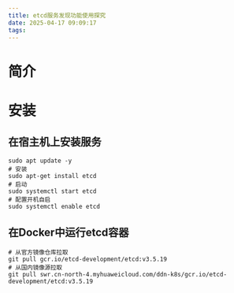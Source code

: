 ```yaml
---
title: etcd服务发现功能使用探究
date: 2025-04-17 09:09:17
tags:
---
```

# 简介

# 安装

## 在宿主机上安装服务

```shell
sudo apt update -y
# 安装
sudo apt-get install etcd 
# 启动
sudo systemctl start etcd
# 配置开机自启
sudo systemctl enable etcd

```

## 在Docker中运行etcd容器

```shell
# 从官方镜像仓库拉取
git pull gcr.io/etcd-development/etcd:v3.5.19
# 从国内镜像源拉取
git pull swr.cn-north-4.myhuaweicloud.com/ddn-k8s/gcr.io/etcd-development/etcd:v3.5.19
```